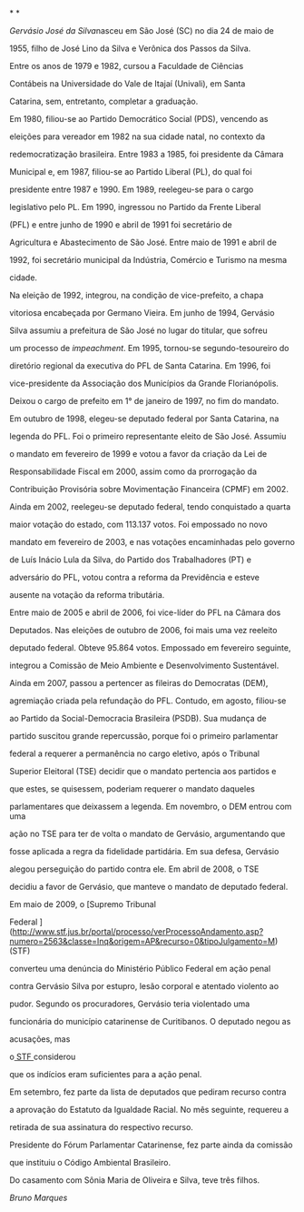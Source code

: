 

* *



*Gervásio José da Silva*nasceu em São José (SC) no dia 24 de maio de

1955, filho de José Lino da Silva e Verônica dos Passos da Silva.



Entre os anos de 1979 e 1982, cursou a Faculdade de Ciências

Contábeis na Universidade do Vale de Itajaí (Univali), em Santa

Catarina, sem, entretanto, completar a graduação.



Em 1980, filiou-se ao Partido Democrático Social (PDS), vencendo as

eleições para vereador em 1982 na sua cidade natal, no contexto da

redemocratização brasileira. Entre 1983 a 1985, foi presidente da Câmara

Municipal e, em 1987, filiou-se ao Partido Liberal (PL), do qual foi

presidente entre 1987 e 1990. Em 1989, reelegeu-se para o cargo

legislativo pelo PL. Em 1990, ingressou no Partido da Frente Liberal

(PFL) e entre junho de 1990 e abril de 1991 foi secretário de

Agricultura e Abastecimento de São José. Entre maio de 1991 e abril de

1992, foi secretário municipal da Indústria, Comércio e Turismo na mesma

cidade.



Na eleição de 1992, integrou, na condição de vice-prefeito, a chapa

vitoriosa encabeçada por Germano Vieira. Em junho de 1994, Gervásio

Silva assumiu a prefeitura de São José no lugar do titular, que sofreu

um processo de *impeachment*. Em 1995, tornou-se segundo-tesoureiro do

diretório regional da executiva do PFL de Santa Catarina. Em 1996, foi

vice-presidente da Associação dos Municípios da Grande Florianópolis.

Deixou o cargo de prefeito em 1° de janeiro de 1997, no fim do mandato.



Em outubro de 1998, elegeu-se deputado federal por Santa Catarina, na

legenda do PFL. Foi o primeiro representante eleito de São José. Assumiu

o mandato em fevereiro de 1999 e votou a favor da criação da Lei de

Responsabilidade Fiscal em 2000, assim como da prorrogação da

Contribuição Provisória sobre Movimentação Financeira (CPMF) em 2002.



Ainda em 2002, reelegeu-se deputado federal, tendo conquistado a quarta

maior votação do estado, com 113.137 votos. Foi empossado no novo

mandato em fevereiro de 2003, e nas votações encaminhadas pelo governo

de Luís Inácio Lula da Silva, do Partido dos Trabalhadores (PT) e

adversário do PFL, votou contra a reforma da Previdência e esteve

ausente na votação da reforma tributária.



Entre maio de 2005 e abril de 2006, foi vice-líder do PFL na Câmara dos

Deputados. Nas eleições de outubro de 2006, foi mais uma vez reeleito

deputado federal. Obteve 95.864 votos. Empossado em fevereiro seguinte,

integrou a Comissão de Meio Ambiente e Desenvolvimento Sustentável.



Ainda em 2007, passou a pertencer as fileiras do Democratas (DEM),

agremiação criada pela refundação do PFL. Contudo, em agosto, filiou-se

ao Partido da Social-Democracia Brasileira (PSDB). Sua mudança de

partido suscitou grande repercussão, porque foi o primeiro parlamentar

federal a requerer a permanência no cargo eletivo, após o Tribunal

Superior Eleitoral (TSE) decidir que o mandato pertencia aos partidos e

que estes, se quisessem, poderiam requerer o mandato daqueles

parlamentares que deixassem a legenda. Em novembro, o DEM entrou com uma

ação no TSE para ter de volta o mandato de Gervásio, argumentando que

fosse aplicada a regra da fidelidade partidária. Em sua defesa, Gervásio

alegou perseguição do partido contra ele. Em abril de 2008, o TSE

decidiu a favor de Gervásio, que manteve o mandato de deputado federal.



Em maio de 2009, o [Supremo Tribunal

Federal ](http://www.stf.jus.br/portal/processo/verProcessoAndamento.asp?numero=2563&classe=Inq&origem=AP&recurso=0&tipoJulgamento=M)(STF)

converteu uma denúncia do Ministério Público Federal em ação penal

contra Gervásio Silva por estupro, lesão corporal e atentado violento ao

pudor. Segundo os procuradores, Gervásio teria violentado uma

funcionária do município catarinense de Curitibanos. O deputado negou as

acusações, mas

o[ STF ](http://www.stf.jus.br/portal/processo/verProcessoAndamento.asp?numero=2563&classe=Inq&origem=AP&recurso=0&tipoJulgamento=M)considerou

que os indícios eram suficientes para a ação penal.



Em setembro, fez parte da lista de deputados que pediram recurso contra

a aprovação do Estatuto da Igualdade Racial. No mês seguinte, requereu a

retirada de sua assinatura do respectivo recurso.



Presidente do Fórum Parlamentar Catarinense, fez parte ainda da comissão

que instituiu o Código Ambiental Brasileiro.



Do casamento com Sônia Maria de Oliveira e Silva, teve três filhos.



*Bruno Marques*



